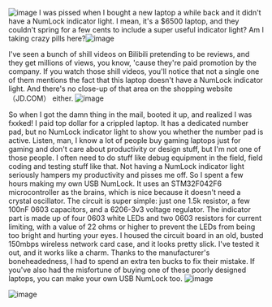 ![image](https://github.com/piogrammer/STM32-customHID-usbNumLock-led/assets/53431902/5f2e41ee-69a1-479e-b461-abe5c6a3c532)
I was pissed when I bought a new laptop a while back and it didn't have a NumLock indicator light. 
I mean, it's a $6500 laptop, and they couldn't spring for a few cents to include a super useful indicator light? Am I taking crazy pills here?![image](https://github.com/piogrammer/STM32-customHID-usbNumLock-led/assets/53431902/393e6ab9-6225-4451-b785-8645f287786c)

I've seen a bunch of shill videos on Bilibili pretending to be reviews, and they get millions of views, you know, 'cause they're paid promotion by the company. 
If you watch those shill videos, you'll notice that not a single one of them mentions the fact that this laptop doesn't have a NumLock indicator light.
And there's no close-up of that area on the  shopping website（JD.COM） either. 
![image](https://github.com/piogrammer/STM32-customHID-usbNumLock-led/assets/53431902/97453321-eba2-4274-b272-3c6efe806f0e)

So when I got the damn thing in the mail, booted it up, and realized I was fxxked! 
I paid top dollar for a crippled laptop. 
It has a dedicated number pad, but no NumLock indicator light to show you whether the number pad is active. 
Listen, man, I know a lot of people buy gaming laptops just for gaming and don't care about productivity or design stuff, 
but I'm not one of those people.
I often need to do stuff like debug equipment in the field, field coding and testing stuff like that.
Not having a NumLock indicator light seriously hampers my productivity and pisses me off.
So I spent a few hours making my own USB NumLock. It uses an STM32F042F6 microcontroller as the brains,
which is nice because it doesn't need a crystal oscillator. 
The circuit is super simple: just one 1.5k resistor, a few 100nF 0603 capacitors, and a 6206-3v3 voltage regulator. 
The indicator part is made up of four 0603 white LEDs and two 0603 resistors for current limiting, 
with a value of 22 ohms or higher to prevent the LEDs from being too bright and hurting your eyes.
I housed the circuit board in an old, busted 150mbps wireless network card case, and it looks pretty slick.
I've tested it out, and it works like a charm. Thanks to the manufacturer's boneheadedness, 
I had to spend an extra ten bucks to fix their mistake.
If you've also had the misfortune of buying one of these poorly designed laptops, you can make your own USB NumLock too.
![image](https://github.com/piogrammer/STM32-customHID-usbNumLock-led/assets/53431902/e094e779-47ae-4f48-b215-2f80a10326b8)

![image](https://github.com/piogrammer/STM32-customHID-usbNumLock-led/assets/53431902/df91494a-a0d5-4086-8bd9-ab04a280595c)
